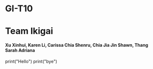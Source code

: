 # GI-T10
# Team Ikigai
#### Xu Xinhui, Karen Li, Carissa Chia Shenru, Chia Jia Jin Shawn, Thang Sarah Adriana
print("Hello")
print("bye")
